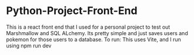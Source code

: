 # Python-Project-Front-End

This is a react front end that I used for a personal project to test out Marshmallow and SQL ALchemy. Its pretty simple and just saves users and pokemon for those users to a database.
To run:
This uses Vite, and I run using
npm run dev                         


